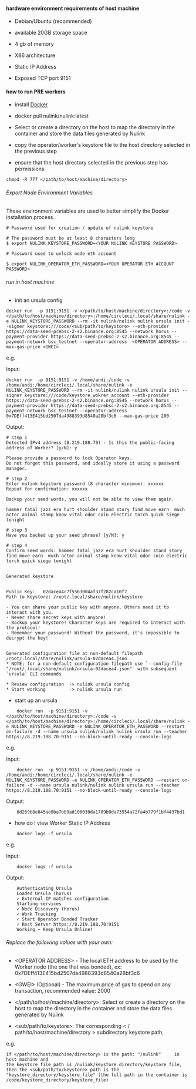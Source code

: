 
#### hardware environment requirements of host machine

* Debian/Ubuntu (recommended)

* available 20GB storage space

* 4 gb of memory

* X86 architecture

* Static IP Address

* Exposed TCP port 9151

#### how to run PRE workers

* install [Docker](https://docs.docker.com/install/)

* docker pull nulink/nulink:latest

* Select or create a directory on the host to map the directory in the container and store the data files generated by Nulink

* copy the operator/worker's keystore file to the host directory selected in the previous step

* ensure that the host directory selected in the previous step has permissions

```shell
chmod -R 777 </path/to/host/machine/directory>
```

###### Export Node Environment Variables

These environment variables are used to better simplify the Docker installation process.


```shell
# Password used for creation / update of nulink keystore 

# The password must be at least 8 characters long
$ export NULINK_KEYSTORE_PASSWORD=<YOUR NULINK KEYSTORE PASSWORD> 
    
# Password used to unlock node eth account

$ export NULINK_OPERATOR_ETH_PASSWORD=<YOUR OPERATOR ETH ACCOUNT PASSWORD>
```

###### run in host machine

* init an ursula config

```shell
docker run  -p 9151:9151 -v </path/to/host/machine/directory>:/code -v </path/to/host/machine/directory>:/home/circleci/.local/share/nulink -e NULINK_KEYSTORE_PASSWORD --rm -it nulink/nulink nulink ursula init --signer keystore:///code/<sub/path/to/keystore> --eth-provider https://data-seed-prebsc-2-s2.binance.org:8545 --network horus --payment-provider https://data-seed-prebsc-2-s2.binance.org:8545 --payment-network bsc_testnet --operator-address  <OPERATOR ADDRESS> --max-gas-price <GWEI>
```  
   e.g.

   Input:
```shell
docker run  -p 9151:9151 -v /home/andi:/code -v /home/andi:/home/circleci/.local/share/nulink -e NULINK_KEYSTORE_PASSWORD --rm -it nulink/nulink nulink ursula init --signer keystore:///code/keystore_wokrer_account --eth-provider https://data-seed-prebsc-2-s2.binance.org:8545 --network horus --payment-provider https://data-seed-prebsc-2-s2.binance.org:8545 --payment-network bsc_testnet --operator-address  0x7DEff413E415bd2507da4988393d8540a28bf3c6 --max-gas-price 200
```   
   Output:
```shell
# step 1
Detected IPv4 address (8.219.188.70) - Is this the public-facing address of Worker? [y/N]: y

Please provide a password to lock Operator keys.
Do not forget this password, and ideally store it using a password manager.

# step 2
Enter nulink keystore password (8 character minimum): xxxxxx
Repeat for confirmation: xxxxxx

Backup your seed words, you will not be able to view them again.

hammer fatal jazz era hurt shoulder stand story find move earn  much actor animal stamp know vital odor coin electric torch quick siege tonight

# step 3
Have you backed up your seed phrase? [y/N]: y

# step 4
Confirm seed words: hammer fatal jazz era hurt shoulder stand story find move earn  much actor animal stamp know vital odor coin electric torch quick siege tonight


Generated keystore


Public Key:   02dacea4c7f5563004af37f282ca10f7
Path to Keystore: /root/.local/share/nulink/keystore

- You can share your public key with anyone. Others need it to interact with you.
- Never share secret keys with anyone!
- Backup your keystore! Character keys are required to interact with the protocol!
- Remember your password! Without the password, it's impossible to decrypt the key!


Generated configuration file at non-default filepath /root/.local/share/nulink/ursula-02dacea4.json
* NOTE: for a non-default configuration filepath use `--config-file "/root/.local/share/nulink/ursula-02dacea4.json"` with subsequent `ursula` CLI commands

* Review configuration  -> nulink ursula config
* Start working         -> nulink ursula run
```
* start up an ursula

```shell
    docker run  -p 9151:9151 -v </path/to/host/machine/directory>:/code -v </path/to/host/machine/directory>:/home/circleci/.local/share/nulink -e NULINK_KEYSTORE_PASSWORD -e NULINK_OPERATOR_ETH_PASSWORD --restart on-failure -d --name ursula nulink/nulink nulink ursula run --teacher https://8.219.188.70:9151 --no-block-until-ready --console-logs
```
   e.g.

   Input:
```shell
    docker run  -p 9151:9151 -v /home/andi:/code -v /home/andi:/home/circleci/.local/share/nulink -e NULINK_KEYSTORE_PASSWORD -e NULINK_OPERATOR_ETH_PASSWORD --restart on-failure -d --name ursula nulink/nulink nulink ursula run --teacher https://8.219.188.70:9151 --no-block-until-ready --console-logs
```
   Output:
```shell
    8d269b8e845ae0ba7bb9ad106030da1789b0da73554a72fa4b779f1bf4437bd1
```
* how do I view Worker Static IP Address  

```shell
    docker logs -f ursula
```
   e.g.
    
   Input:
```shell
    docker logs -f ursula
```
   Output:
```shell
    Authenticating Ursula
    Loaded Ursula (horus)
    ✓ External IP matches configuration
    Starting services
    ✓ Node Discovery (Horus)
    ✓ Work Tracking
    ✓ Start Operator Bonded Tracker
    ✓ Rest Server https://8.219.188.70:9151
    Working ~ Keep Ursula Online!
```


[//]: # (###### or run in the docker container)

[//]: # ()
[//]: # (* run docker container:)

[//]: # ()
[//]: # (  `docker run  -p 9151:9151 -v </path/to/host/machine/directory>:/code --restart on-failure -it nulink/nulink /bin/bash`)

[//]: # ()
[//]: # ()
[//]: # (* init an ursula config:)

[//]: # ()
[//]: # (  `nulink ursula init --signer keystore:///code/<subpath/to/keystore> --eth-provider https://data-seed-prebsc-2-s2.binance.org:8545 --network horus --payment-provider https://data-seed-prebsc-2-s2.binance.org:8545 --payment-network bsc_testnet --operator-address  0x7DEff413E415bd2507da4988393d8540a28bf3c6 --max-gas-price 2000`)

[//]: # ()
[//]: # ()
[//]: # (* start up an ursula:)

[//]: # ()
[//]: # (  `nulink ursula run --teacher https://8.219.188.70:9151 --no-block-until-ready`)



###### Replace the following values with your own:

   * \<OPERATOR ADDRESS> - The local ETH address to be used by the Worker node (the one that was bonded), ex: 0x7DEff413E415bd2507da4988393d8540a28bf3c6

   * \<GWEI> (Optional) - The maximum price of gas to spend on any transaction, recommended value: 2000
  
   *  </path/to/host/machine/directory>:  Select or create a directory on the host to map the directory in the container and store the data files generated by Nulink

   *  <sub/path/to/keystore>: The corresponding < / path/to/host/machine/directory > subdirectory keystore path, 

e.g.

```shell
if </path/to/host/machine/directory> is the path: "/nulink"     in host machine and 
the keystore file path is /nulink/keystore_directory/keystore_file,
then the <sub/path/to/keystore> path is the "keystore_directory/keystore_file" (the full path in the container is /code/keystore_directory/keystore_file)      
```
